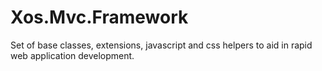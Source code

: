Xos.Mvc.Framework
=================

Set of base classes, extensions, javascript and css helpers to aid in rapid web application development.
